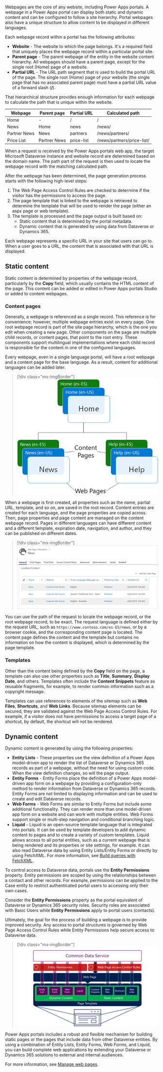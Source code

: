 Webpages are the core of any website, including Power Apps portals. A webpage in a Power Apps portal can display both static and dynamic content and can be configured to follow a site hierarchy. Portal webpages also have a unique structure to allow content to be displayed in different languages.

Each webpage record within a portal has the following attributes:

- **Website** - The website to which the page belongs. It's a required field that uniquely places the webpage record within a particular portal site. 
- **Parent page** - The parent webpage of the entity in the website content hierarchy. All webpages should have a parent page, except for the single root (Home) page of a website.
- **Partial URL** - The URL path segment that is used to build the portal URL of the page. The single root (Home) page of your website (the single page that has no associated parent page) must have a partial URL value of a forward slash (**/**).

That hierarchical structure provides enough information for each webpage to calculate the path that is unique within the website.

| Webpage      | Parent page  | Partial URL | Calculated path            |
| ------------ | ------------ | ----------- | -------------------------- |
| Home         | -            | /           | /                          |
| News         | Home         | news        | /news/                     |
| Partner News | News         | partners    | /news/partners/            |
| Price List   | Partner News | price-list  | /news/partners/price-list/ |

When a request is received by the Power Apps portals web app, the target Microsoft Dataverse instance and website record are determined based on the domain name. The path part of the request is then used to locate the webpage record with the matching calculated path.

After the webpage has been determined, the page generation process starts with the following high-level steps:

1. The Web Page Access Control Rules are checked to determine if the visitor has the permissions to access the page.
1. The page template that is linked to the webpage is retrieved to determine the template that will be used to render the page (either an aspx page or web template).
1. The template is processed and the page output is built based on:
   	- Static content that is determined by the portal metadata. 
   	- Dynamic content that is generated by using data from Dataverse or Dynamics 365. 

Each webpage represents a specific URL in your site that users can go to. When a user goes to a URL, the content that is associated with that URL is displayed. 

## Static content

Static content is determined by properties of the webpage record, particularly by the **Copy** field, which usually contains the HTML content of the page. This content can be added or edited in Power Apps portals Studio or added to content webpages. 

### Content pages

Generally, a webpage is referenced as a single record. This reference is for convenience; however, multiple webpage entries exist on every page. One root webpage record is part of the site page hierarchy, which is the one you edit when creating a new page. Other components on the page are multiple child records, or content pages, that point to the root entry. These components support multilingual implementations where each child record is responsible for the content in one of the configured languages. 

Every webpage, even in a single language portal, will have a root webpage and a content page for the base language. As a result, content for additional languages can be added later.

> [!div class="mx-imgBorder"]
> [![Diagram of Content pages and web pages for Home, News, and Help.](../media/3-content-pages-c.png)](../media/3-content-pages-c.png#lightbox)

When a webpage is first created, all properties such as the name, partial URL, template, and so on, are saved in the root record. Content entries are created for each language, and the page properties are copied across. Then, page properties and page content are managed on the content webpage record. Pages in different languages can have different content and a different template, expiration date, navigation, and author, and they can be published on different dates.

> [!div class="mx-imgBorder"]
> [![Screenshot of the Localized Content page list.](../media/3-child-pages-ss.png)](../media/3-child-pages-ss.png#lightbox)

You can use the path of the request to locate the webpage record, or the root webpage record, to be exact. The request language is defined either by the request URL, such as `https://www.contoso.com/es-ES/news`, or by a browser cookie, and the corresponding content page is located. The content page defines the content and the template but contains no information on how the content is displayed, which is determined by the page template.

### Templates

Other than the content being defined by the **Copy** field on the page, a template can also use other properties such as **Title**, **Summary**, **Display Date**, and others. Templates often include the **Content Snippets** feature as reusable fragments, for example, to render common information such as a copyright message. 

Templates can use references to elements of the sitemap such as **Web Files**, **Shortcuts**, and **Web Links**. Because sitemap elements can be secured, they are validated against the Web Page Access Control Rules. For example, if a visitor does not have permissions to access a target page of a shortcut, by default, the shortcut will not be rendered.

## Dynamic content

Dynamic content is generated by using the following properties:

- **Entity Lists** - These properties use the view definition of a Power Apps model-driven app to render the list of Dataverse or Dynamics 365 records as part of a webpage, without the need for using custom code. When the view definition changes, so will the page output. 
- **Entity Forms** - Entity Forms place the definition of a Power Apps model-driven app form on a webpage by providing a configuration-only method to render information from Dataverse or Dynamics 365 records. Entity Forms are not limited to displaying information and can be used to create and edit Dataverse records.
- **Web Forms** - Web Forms are similar to Entity Forms but include some additional functionality. They can render more than one model-driven app form on a website and can work with multiple entities. Web Forms support single or multi-step navigation and conditional branching logic.
- **Liquid** - Liquid is an open-source template language that is integrated into portals. It can be used by template developers to add dynamic content to pages and to create a variety of custom templates. Liquid allows access to all portal entities, such as a current webpage that is being rendered and its properties or site settings, for example. It can also read Dataverse data by using Entity Lists/Entity Forms or directly by using FetchXML. For more information, see [Build queries with FetchXML](https://docs.microsoft.com/dynamics365/customer-engagement/developer/org-service/build-queries-fetchxml/?azure-portal=true).

To control access to Dataverse data, portals use the **Entity Permissions** property. Entity permissions are scoped by using the relationships between a contact and other records. For example, permissions can be applied to the Case entity to restrict authenticated portal users to accessing only their own cases. 

Consider the **Entity Permissions** property as the portal equivalent of Dataverse or Dynamics 365 security roles. Security roles are associated with Basic Users while **Entity Permissions** apply to portal users (contacts).

Ultimately, the goal for the process of building a webpage is to provide improved security. Any access to portal structures is governed by Web Page Access Control Rules while Entity Permissions help secure access to Dataverse data.

> [!div class="mx-imgBorder"]
> [![Diagram of how portal pages are built with improved security.](../media/3-pages-built-c.png)](../media/3-pages-built-c.png#lightbox)

Power Apps portals includes a robust and flexible mechanism for building static pages or the pages that include data from other Dataverse entities. By using a combination of Entity Lists, Entity Forms, Web Forms, and Liquid, you can build complete web applications by extending your Dataverse or Dynamics 365 solutions to external and internal audiences.

For more information, see [Manage web pages](https://docs.microsoft.com/powerapps/maker/portals/configure/web-page/?azure-portal=true).

